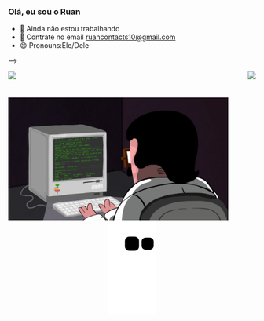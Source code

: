 ### Olá, eu sou o Ruan


- 🔭 Ainda não estou trabalhando
- 💬 Contrate no email ruancontacts10@gmail.com
- 😄 Pronouns:Ele/Dele

-->
<div>
  
  <img  height="180em" src="https://github-readme-stats.vercel.app/api?username=Ruannnz7&_icons=true&theme=dark&include_all_commits=true&count_private=true"/>
  <img align="right"  src="https://github-readme-stats.vercel.app/api/top-langs/?username=Ruannnz7&layout=compact&langs_count=16&theme=great-gatsby"/>
</div>
<br>

<div  align="center"> 
  <div style="display: inline_block"><br>
    <img align="left" height="250" alt="coding-time" src="dormrm.gif">
    
   










![Snake animation](https://github.com/Ruannnz7/Ruannnz7/blob/output/github-contribution-grid-snake.svg)
